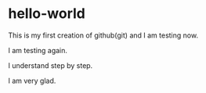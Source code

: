 # hello-world

This is my first creation of github(git) and I am testing now.

I am testing again.

I understand step by step.

I am very glad.
